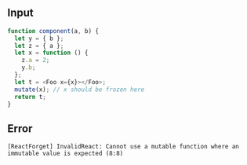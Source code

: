 
## Input

```javascript
function component(a, b) {
  let y = { b };
  let z = { a };
  let x = function () {
    z.a = 2;
    y.b;
  };
  let t = <Foo x={x}></Foo>;
  mutate(x); // x should be frozen here
  return t;
}

```


## Error

```
[ReactForget] InvalidReact: Cannot use a mutable function where an immutable value is expected (8:8)
```
          
      